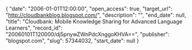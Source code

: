 {
  "date": "2006-01-01T12:00:00", 
  "open_access": true, 
  "target_url": "http://cloudbankblog.blogspot.com/", 
  "description": "", 
  "end_date": null, 
  "title": "Cloudbank: Mobile Knowledge Sharing for Advanced Language Learners", 
  "record_id": "20060101T120000/dj5pnywZWnPdcXnggoKHVA==", 
  "publisher": "blogspot.com", 
  "slug": 57344032, 
  "start_date": null
}

